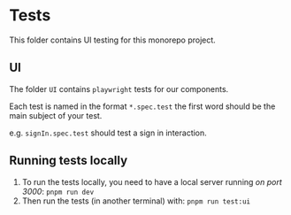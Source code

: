 # Tests

This folder contains UI testing for this monorepo project.

## UI

The folder `UI` contains `playwright` tests for our components.

Each test is named in the format `*.spec.test` the first word should be the main subject of your test.

e.g. `signIn.spec.test` should test a sign in interaction.

## Running tests locally

1. To run the tests locally, you need to have a local server running _on port 3000_: `pnpm run dev`
1. Then run the tests (in another terminal) with: `pnpm run test:ui`